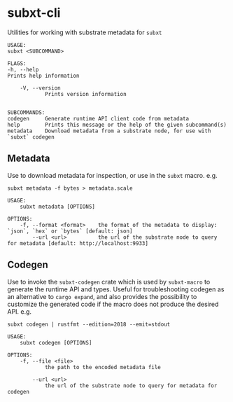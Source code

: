 # subxt-cli

Utilities for working with substrate metadata for `subxt`

```
USAGE:
subxt <SUBCOMMAND>

FLAGS:
-h, --help
Prints help information

    -V, --version
            Prints version information


SUBCOMMANDS:
codegen     Generate runtime API client code from metadata
help        Prints this message or the help of the given subcommand(s)
metadata    Download metadata from a substrate node, for use with `subxt` codegen
```

## Metadata

Use to download metadata for inspection, or use in the `subxt` macro. e.g.

`subxt metadata -f bytes > metadata.scale`

```
USAGE:
    subxt metadata [OPTIONS]

OPTIONS:
    -f, --format <format>    the format of the metadata to display: `json`, `hex` or `bytes` [default: json]
        --url <url>          the url of the substrate node to query for metadata [default: http://localhost:9933]
```

## Codegen

Use to invoke the `subxt-codegen` crate which is used by `subxt-macro` to generate the runtime API and types. Useful
for troubleshooting codegen as an alternative to `cargo expand`, and also provides the possibility to customize the
generated code if the macro does not produce the desired API. e.g.

`subxt codegen | rustfmt --edition=2018 --emit=stdout`

```
USAGE:
    subxt codegen [OPTIONS]

OPTIONS:
    -f, --file <file>
            the path to the encoded metadata file

        --url <url>
            the url of the substrate node to query for metadata for codegen

```

